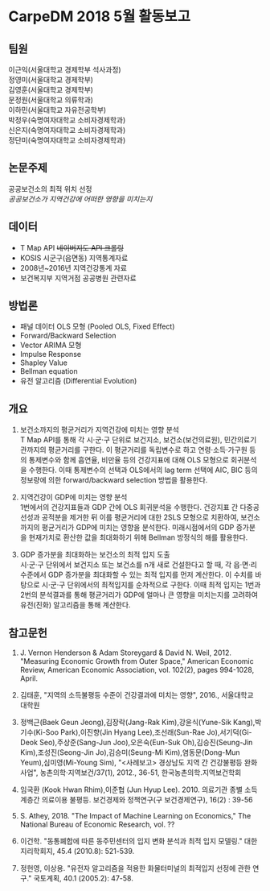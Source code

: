 # CarpeDM 2018 5월 활동보고

팀원
---
이근익(서울대학교 경제학부 석사과정)  
정영미(서울대학교 경제학부)  
김영훈(서울대학교 경제학부)  
문정원(서울대학교 의류학과)  
이하민(서울대학교 자유전공학부)  
박정우(숙명여자대학교 소비자경제학과)  
신은지(숙명여자대학교 소비자경제학과)  
정단미(숙명여자대학교 소비자경제학과)  


논문주제
---
공공보건소의 최적 위치 선정  
<i>공공보건소가 지역건강에 어떠한 영향을 미치는지</i>


데이터
---
* T Map API ~~네이버지도 API 크롤링~~
* KOSIS 시군구(읍면동) 지역통계자료
* 2008년~2016년 지역건강통계 자료
* 보건복지부 지역거점 공공병원 관련자료


방법론
---
* 패널 데이터 OLS 모형 (Pooled OLS, Fixed Effect)
* Forward/Backward Selection
* Vector ARIMA 모형
* Impulse Response
* Shapley Value
* Bellman equation
* 유전 알고리즘 (Differential Evolution)


개요
---
1. 보건소까지의 평균거리가 지역건강에 미치는 영향 분석  
  T Map API를 통해 각 시·군·구 단위로 보건지소, 보건소(보건의료원), 민간의료기관까지의 평균거리를 구한다. 이 평균거리를 독립변수로 하고 연령·소득·가구원 등의 통제변수와 함께 흡연율, 비만율 등의 건강지표에 대해 OLS 모형으로 회귀분석을 수행한다. 이때 통제변수의 선택과 OLS에서의 lag term 선택에 AIC, BIC 등의 정보량에 의한 forward/backward selection 방법을 활용한다.

2. 지역건강이 GDP에 미치는 영향 분석  
  1번에서의 건강지표들과 GDP 간에 OLS 회귀분석을 수행한다. 건강지표 간 다중공선성과 공적분을 제거한 뒤 이를 평균거리에 대한 2SLS 모형으로 치환하여, 보건소까지의 평균거리가 GDP에 미치는 영향을 분석한다. 미래시점에서의 GDP 증가분을 현재가치로 환산한 값을 최대화하기 위해 Bellman 방정식의 해를 활용한다.

3. GDP 증가분을 최대화하는 보건소의 최적 입지 도출  
  시·군·구 단위에서 보건지소 또는 보건소를 n개 새로 건설한다고 할 때, 각 읍·면·리 수준에서 GDP 증가분을 최대화할 수 있는 최적 입지를 먼저 계산한다. 이 수치를 바탕으로 시·군·구 단위에서의 최적입지를 순차적으로 구한다. 이때 최적 입지는 1번과 2번의 분석결과를 통해 평균거리가 GDP에 얼마나 큰 영향을 미치는지를 고려하여 유전(진화) 알고리즘을 통해 계산한다.


참고문헌
---
1. J. Vernon Henderson & Adam Storeygard & David N. Weil, 2012. "Measuring Economic Growth from Outer Space," American Economic Review, American Economic Association, vol. 102(2), pages 994-1028, April.

2. 김태훈, "지역의 소득불평등 수준이 건강결과에 미치는 영향", 2016., 서울대학교 대학원

3. 정백근(Baek Geun Jeong),김장락(Jang-Rak Kim),강윤식(Yune-Sik Kang),박기수(Ki-Soo Park),이진향(Jin Hyang Lee),조선래(Sun-Rae Jo),서기덕(Gi-Deok Seo),주상준(Sang-Jun Joo),오은숙(Eun-Suk Oh),김승진(Seung-Jin Kim),조성진(Seong-Jin Jo),김승미(Seung-Mi Kim),염동문(Dong-Mun Yeum),심미영(Mi-Young Sim), "<사례보고> 경상남도 지역 간 건강불평등 완화사업", 농촌의학·지역보건/37(1), 2012., 36-51, 한국농촌의학.지역보건학회

4. 임국환 (Kook Hwan Rhim),이준협 (Jun Hyup Lee). 2010. 의료기관 종별 소득계층간 의료이용 불평등. 보건경제와 정책연구(구 보건경제연구), 16(2) : 39-56

5. S. Athey, 2018. "The Impact of Machine Learning on Economics," The National Bureau of Economic Research, vol. ??

6. 이건학. "동통폐합에 따른 동주민센터의 입지 변화 분석과 최적 입지 모델링." 대한지리학회지, 45.4 (2010.8): 521-539.

7. 정헌영, 이상용. "유전자 알고리즘을 적용한 화물터미널의 최적입지 선정에 관한 연구." 국토계획, 40.1 (2005.2): 47-58.
